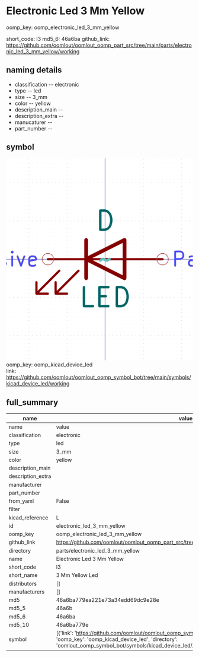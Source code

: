 # Electronic Led 3 Mm Yellow
oomp_key: oomp_electronic_led_3_mm_yellow 


short_code: l3
md5_6: 46a6ba
github_link: https://github.com/oomlout/oomlout_oomp_part_src/tree/main/parts/electronic_led_3_mm_yellow/working
## naming details
* classification -- electronic
* type -- led
* size -- 3_mm
* color -- yellow
* description_main -- 
* description_extra -- 
* manucaturer -- 
* part_number -- 



## symbol

![](symbol/0/working/working_600.png)  
oomp_key: oomp_kicad_device_led  
link: https://github.com/oomlout/oomlout_oomp_symbol_bot/tree/main/symbols/kicad_device_led/working  


## full_summary
| name | value | 
| --- | --- | 
| name | value | 
| classification | electronic | 
| type | led | 
| size | 3_mm | 
| color | yellow | 
| description_main |  | 
| description_extra |  | 
| manufacturer |  | 
| part_number |  | 
| from_yaml | False | 
| filter |  | 
| kicad_reference | L | 
| id | electronic_led_3_mm_yellow | 
| oomp_key | oomp_electronic_led_3_mm_yellow | 
| github_link | https://github.com/oomlout/oomlout_oomp_part_src/tree/main/parts/electronic_led_3_mm_yellow/working | 
| directory | parts/electronic_led_3_mm_yellow | 
| name | Electronic Led 3 Mm Yellow | 
| short_code | l3 | 
| short_name | 3 Mm Yellow Led | 
| distributors | [] | 
| manufacturers | [] | 
| md5 | 46a6ba779ea221e73a34edd69dc9e28e | 
| md5_5 | 46a6b | 
| md5_6 | 46a6ba | 
| md5_10 | 46a6ba779e | 
| symbol | [{'link': 'https://github.com/oomlout/oomlout_oomp_symbol_bot/tree/main/symbols/kicad_device_led', 'oomp_key': 'oomp_kicad_device_led', 'directory': 'oomlout_oomp_symbol_bot/symbols/kicad_device_led//working/working.kicad_sym'}] | 
